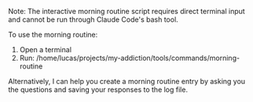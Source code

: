 Note: The interactive morning routine script requires direct terminal input and cannot be run through Claude Code's bash tool.

To use the morning routine:
1. Open a terminal
2. Run: /home/lucas/projects/my-addiction/tools/commands/morning-routine

Alternatively, I can help you create a morning routine entry by asking you the questions and saving your responses to the log file.